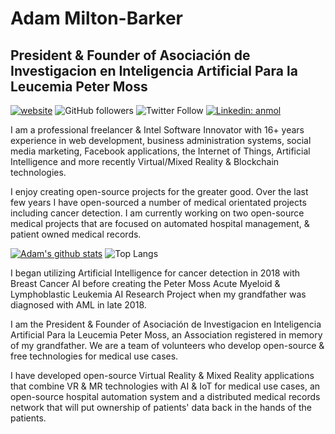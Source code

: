 
# Adam Milton-Barker
## President & Founder of Asociación de Investigacion en Inteligencia Artificial Para la Leucemia Peter Moss

[![website](https://img.shields.io/badge/Website-46a2f1.svg?&style=flat-square&logo=Google-Chrome&logoColor=white&link=https://www.adammiltonbarker.com//)](https://www.adammiltonbarker.com//)
![GitHub followers](https://img.shields.io/github/followers/adammiltonbarker?label=Follow&style=social)
![Twitter Follow](https://img.shields.io/twitter/follow/adammiltonbarkr?label=Follow)
[![Linkedin: anmol](https://img.shields.io/badge/-adammiltonbarker-blue?style=flat-square&logo=Linkedin&logoColor=white&link=https://www.linkedin.com/adammiltonbarker/)](https://www.linkedin.com/adammiltonbarker/)

I am a professional freelancer & Intel Software Innovator with 16+ years experience in web development, business administration systems, social media marketing, Facebook applications, the Internet of Things, Artificial Intelligence and more recently Virtual/Mixed Reality & Blockchain technologies.

I enjoy creating open-source projects for the greater good. Over the last few years I have open-sourced a number of medical orientated projects including cancer detection. I am currently working on two open-source medical projects that are focused on automated hospital management, & patient owned medical records.

[![Adam's github stats](https://github-readme-stats.vercel.app/api?username=adammiltonbarker)](https://github.com/adammiltonbarker)
![Top Langs](https://github-readme-stats.vercel.app/api/top-langs/?username=adammiltonbarker&hide=TeX&layout=compact)

I began utilizing Artificial Intelligence for cancer detection in 2018 with Breast Cancer AI before creating the Peter Moss Acute Myeloid & Lymphoblastic Leukemia AI Research Project when my grandfather was diagnosed with AML in late 2018.

I am the President & Founder of Asociación de Investigacion en Inteligencia Artificial Para la Leucemia Peter Moss, an Association registered in memory of my grandfather. We are a team of volunteers who develop open-source & free technologies for medical use cases.

I have developed open-source Virtual Reality & Mixed Reality applications that combine VR & MR technologies with AI & IoT for medical use cases, an open-source hospital automation system and a distributed medical records network that will put ownership of patients' data back in the hands of the patients.
